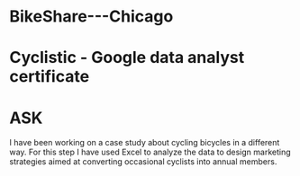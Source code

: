 # BikeShare---Chicago
# Cyclistic - Google data analyst certificate

# ASK
I have been working on a case study about cycling bicycles in a different way. For this step I have used Excel to analyze the data to design marketing strategies aimed at converting occasional cyclists into annual members. 

